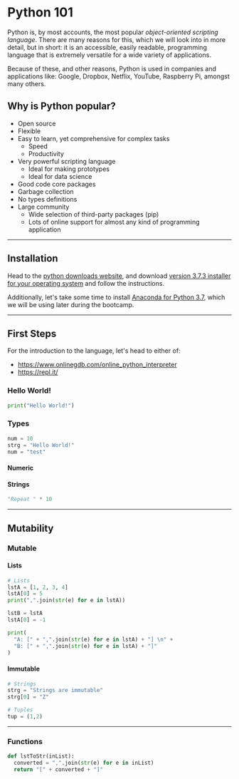 # Python 101

Python is, by most accounts, the most popular *object-oriented scripting language*. There are many reasons for this, which we will look into in more detail, but in short: it is an accessible, easily readable, programming language that is extremely versatile for a wide variety of applications.

Because of these, and other reasons, Python is used in companies and applications like: Google, Dropbox, Netflix, YouTube, Raspberry Pi, amongst many others.

## Why is Python popular?

* Open source
* Flexible
* Easy to learn, yet comprehensive for complex tasks
  * Speed
  * Productivity
* Very powerful scripting language
  * Ideal for making prototypes
  * Ideal for data science
* Good code core packages
* Garbage collection
* No types definitions
* Large community
  * Wide selection of third-party packages (pip)
  * Lots of online support for almost any kind of programming application


<hr>

##  Installation

Head to the [python downloads website](https://www.python.org/downloads/), and download [version 3.7.3 installer for your operating system](https://www.python.org/downloads/release/python-373/) and follow the instructions.

Additionally, let's take some time to install [Anaconda for Python 3.7](https://www.anaconda.com/distribution/), which we will be using later during the bootcamp.

<hr>

##  First Steps

For the introduction to the language, let's head to either of:
* https://www.onlinegdb.com/online_python_interpreter
* https://repl.it/

### Hello World!

```python
print("Hello World!")
```

### Types

```python
num = 10
strg = "Hello World!"
num = "test"
```

####  Numeric

####  Strings

```python
"Repeat " * 10
```


<hr>

##  Mutability



### Mutable


####  Lists

```python
# Lists
lstA = [1, 2, 3, 4]
lstA[0] = 5
print(",".join(str(e) for e in lstA))
```

```python
lstB = lstA
lstA[0] = -1

print(
  "A: [" + ",".join(str(e) for e in lstA) + "] \n" +
  "B: [" + ",".join(str(e) for e in lstA) + "]"
)
```

#### Immutable

```python
# Strings
strg = "Strings are immutable"
strg[0] = "Z"

# Tuples
tup = (1,2)
```

<hr>

### Functions

```python
def lstToStr(inList):
  converted = ",".join(str(e) for e in inList)
  return "[" + converted + "]"
```
